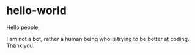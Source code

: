 # hello-world

Hello people,

I am not a bot, rather a human being who is trying to be better at coding. Thank you. 
